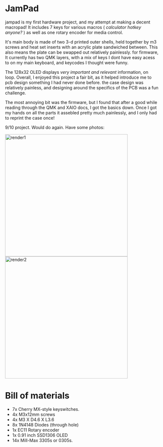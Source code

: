 # JamPad
jampad is my first hardware project, and my attempt at making a decent macropad!
It includes 7 keys for various macros ( *calculator hotkey anyone?* ) as well as one rotary encoder for media control. 

It's main body is made of two 3-d printed outer shells, held together by m3 screws and heat set inserts with an acrylic plate sandwiched between. This also means the plate can be swapped out relatively painlessly. 
for firmware, It currently has two QMK layers, with a mix of keys I dont have easy acess to on my main keyboard, and keycodes I thought were funny. 

The 128x32 OLED displays *very important and relevant* information, on loop. 
Overall, I enjoyed this project a fair bit, as it helped introduce me to pcb design something I had never done before. the case design was relatively painless, and designing around the specifics of the PCB was a fun challenge. 

The most annoying bit was the firmware, but I found that after a good while reading through the QMK and XAIO docs, I got the basics down. Once I got my hands on all the parts it assebled pretty much painlessly, and I only had to reprint the case once!

9/10 project. Would do again.
Have some photos:


<img width="400"  alt="render1" src="https://github.com/user-attachments/assets/782c97a3-0ff6-4fba-b844-92acdbf6fb62" />
<img width="400"  alt="render2" src="https://github.com/user-attachments/assets/fbdd12f3-af45-4d60-899c-abfcfa7c66a8" />



# Bill of materials
- 7x Cherry MX-style keyswitches.
- 4x M3x12mm screws
- 4x M3 X D4.6 X L3.6
- 8x 1N4148 Diodes (through hole)
- 1x EC11 Rotary encoder
- 1x 0.91 inch SSD1306 OLED
- 14x Mill-Max 3305s or 0305s.
